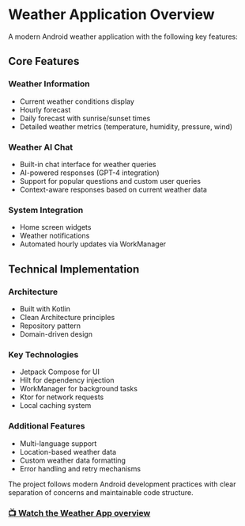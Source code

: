 # Weather Application Overview

A modern Android weather application with the following key features:

## Core Features

### Weather Information
- Current weather conditions display
- Hourly forecast
- Daily forecast with sunrise/sunset times
- Detailed weather metrics (temperature, humidity, pressure, wind)

### Weather AI Chat
- Built-in chat interface for weather queries
- AI-powered responses (GPT-4 integration)
- Support for popular questions and custom user queries
- Context-aware responses based on current weather data

### System Integration
- Home screen widgets
- Weather notifications
- Automated hourly updates via WorkManager

## Technical Implementation

### Architecture
- Built with Kotlin
- Clean Architecture principles
- Repository pattern
- Domain-driven design

### Key Technologies
- Jetpack Compose for UI
- Hilt for dependency injection
- WorkManager for background tasks
- Ktor for network requests
- Local caching system

### Additional Features
- Multi-language support
- Location-based weather data
- Custom weather data formatting
- Error handling and retry mechanisms

The project follows modern Android development practices with clear separation of concerns and maintainable code structure.

###  [📺 Watch the Weather App overview](https://www.youtube.com/shorts/-Qt_2KbSYX0)
